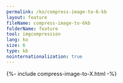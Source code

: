 ```yaml
---
permalink: /ko/compress-image-to-6-kb
layout: feature
fileName: compress-image-to-6kb
folderName: feature
tool: imgcompression
lang: ko
size: 6
type: kb
nointernationalization: true
---
```

{%- include compress-image-to-X.html -%}
      